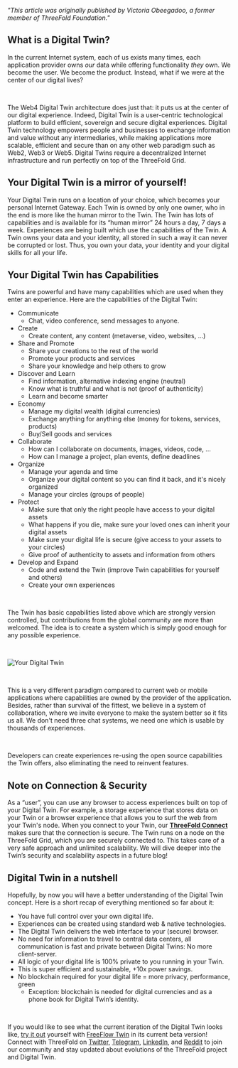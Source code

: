 *"This article was originally published by Victoria Obeegadoo, a former member of ThreeFold Foundation."*


## What is a Digital Twin?

In the current Internet system, each of us exists many times, each application provider owns _our_ data while offering functionality _they_ own. We become the user. We become the product. Instead, what if we were at the center of our digital lives?

<br>
 
The Web4 Digital Twin architecture does just that: it puts us at the center of our digital experience. Indeed, Digital Twin is a user-centric technological platform to build efficient, sovereign and secure digital experiences. Digital Twin technology empowers people and businesses to exchange information and value without any intermediaries, while making applications more scalable, efficient and secure than on any other web paradigm such as Web2, Web3 or Web5. Digital Twins require a decentralized Internet infrastructure and run perfectly on top of the ThreeFold Grid.
 
## Your Digital Twin is a mirror of yourself!
 
Your Digital Twin runs on a location of your choice, which becomes your personal Internet Gateway. Each Twin is owned by only one owner, who in the end is more like the human mirror to the Twin. The Twin has lots of capabilities and is available for its “human mirror” 24 hours a day, 7 days a week. Experiences are being built which use the capabilities of the Twin. A Twin owns your data and your identity, all stored in such a way it can never be corrupted or lost. Thus, you own your data, your identity and your digital skills for all your life.
 
## Your Digital Twin has Capabilities
 
Twins are powerful and have many capabilities which are used when they enter an experience. Here are the capabilities of the Digital Twin:
 
* Communicate
   * Chat, video conference, send messages to anyone.
* Create
   * Create content, any content (metaverse, video, websites, ...)
* Share and Promote
   * Share your creations to the rest of the world
   * Promote your products and services
   * Share your knowledge and help others to grow
* Discover and Learn
   * Find information, alternative indexing engine (neutral)
   * Know what is truthful and what is not (proof of authenticity)
   * Learn and become smarter
* Economy
   * Manage my digital wealth (digital currencies)
   * Exchange anything for anything else (money for tokens, services, products)
   * Buy/Sell goods and services
* Collaborate
   * How can I collaborate on documents, images, videos, code, ...
   * How can I manage a project, plan events, define deadlines
* Organize
   * Manage your agenda and time
   * Organize your digital content so you can find it back, and it's nicely organized
   * Manage your circles (groups of people)
* Protect
   * Make sure that only the right people have access to your digital assets
   * What happens if you die, make sure your loved ones can inherit your digital assets
   * Make sure your digital life is secure (give access to your assets to your circles)
   * Give proof of authenticity to assets and information from others
* Develop and Expand
   * Code and extend the Twin (improve Twin capabilities for yourself and others)
   * Create your own experiences
 
<br>
 
The Twin has basic capabilities listed above which are strongly version controlled, but contributions from the global community are more than welcomed. The idea is to create a system which is simply good enough for any possible experience.
 
<br>
 
![Your Digital Twin](./your_digital_twin.png)
 
<br>
 
This is a very different paradigm compared to current web or mobile applications where capabilities are owned by the provider of the application. Besides, rather than survival of the fittest, we believe in a system of collaboration, where we invite everyone to make the system better so it fits us all. We don't need three chat systems, we need one which is usable by thousands of experiences.
 
<br>
 
Developers can create experiences re-using the open source capabilities the Twin offers, also eliminating the need to reinvent features.
 
## Note on Connection & Security
 
As a “user”, you can use any browser to access experiences built on top of your Digital Twin. For example, a storage experience that stores data on your Twin or a browser experience that allows you to surf the web from your Twin's node. When you connect to your Twin, our **[ThreeFold Connect](https://library.threefold.me/info/threefold#/web4/threefold__threefold_connect)** makes sure that the connection is secure. The Twin runs on a node on the ThreeFold Grid, which you are securely connected to. This takes care of a very safe approach and unlimited scalability. We will dive deeper into the Twin’s security and scalability aspects in a future blog!
 
## Digital Twin in a nutshell
 
Hopefully, by now you will have a better understanding of the Digital Twin concept. Here is a short recap of everything mentioned so far about it:
 
* You have full control over your own digital life.
* Experiences can be created using standard web & native technologies.
* The Digital Twin delivers the web interface to your (secure) browser.
* No need for information to travel to central data centers, all communication is fast and private between Digital Twins: No more client-server.
* All logic of your digital life is 100% private to you running in your Twin.
* This is super efficient and sustainable, +10x power savings.
* No blockchain required for your digital life = more privacy, performance, green
   * Exception: blockchain is needed for digital currencies and as a phone book for Digital Twin’s identity.
 
<br>
 
If you would like to see what the current iteration of the Digital Twin looks like, [try it out](https://demo.freeflow.life/) yourself with [FreeFlow Twin](https://freeflow.life/) in its current beta version! Connect with ThreeFold on [Twitter](https://twitter.com/threefold_io), [Telegram](https://t.me/threefold), [LinkedIn](https://www.linkedin.com/company/threefold-foundatiooon/), and [Reddit](https://reddit.com/r/threefold) to join our community and stay updated about evolutions of the ThreeFold project and Digital Twin.